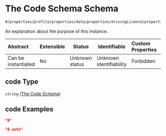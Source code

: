 # The Code Schema Schema

```txt
#/properties/profile/properties/data/properties/drivingLicence/properties/entitlements/items/properties/code#/properties/profile/properties/data/properties/drivingLicence/properties/entitlements/items/properties/code
```

An explanation about the purpose of this instance.


| Abstract            | Extensible | Status         | Identifiable            | Custom Properties | Additional Properties | Access Restrictions | Defined In                                                                                       |
| :------------------ | ---------- | -------------- | ----------------------- | :---------------- | --------------------- | ------------------- | ------------------------------------------------------------------------------------------------ |
| Can be instantiated | No         | Unknown status | Unknown identifiability | Forbidden         | Allowed               | none                | [policy_transaction.schema.json\*](../out/policy_transaction.schema.json "open original schema") |

## code Type

`string` ([The Code Schema](policy_transaction-properties-the-profile-schema-properties-the-data-schema-properties-the-drivinglicence-schema-properties-entitlements-entitlements-schema-properties-the-code-schema.md))

## code Examples

```json
"B"
```

```json
"B auto"
```
